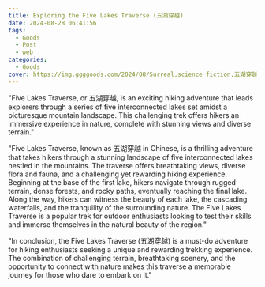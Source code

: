 ```yaml
---
title: Exploring the Five Lakes Traverse (五湖穿越)
date: 2024-08-28 06:41:56
tags:
  - Goods
  - Post
  - web
categories:
  - Goods
cover: https://img.ggggoods.com/2024/08/Surreal,science fiction,五湖穿越,Five Lakes Crossing,technology,tech,diagrams,renderings,colors_20240830_00001_.png
---
```


"Five Lakes Traverse, or 五湖穿越, is an exciting hiking adventure that leads explorers through a series of five interconnected lakes set amidst a picturesque mountain landscape. This challenging trek offers hikers an immersive experience in nature, complete with stunning views and diverse terrain."

"Five Lakes Traverse, known as 五湖穿越 in Chinese, is a thrilling adventure that takes hikers through a stunning landscape of five interconnected lakes nestled in the mountains. The traverse offers breathtaking views, diverse flora and fauna, and a challenging yet rewarding hiking experience. Beginning at the base of the first lake, hikers navigate through rugged terrain, dense forests, and rocky paths, eventually reaching the final lake. Along the way, hikers can witness the beauty of each lake, the cascading waterfalls, and the tranquility of the surrounding nature. The Five Lakes Traverse is a popular trek for outdoor enthusiasts looking to test their skills and immerse themselves in the natural beauty of the region."

"In conclusion, the Five Lakes Traverse (五湖穿越) is a must-do adventure for hiking enthusiasts seeking a unique and rewarding trekking experience. The combination of challenging terrain, breathtaking scenery, and the opportunity to connect with nature makes this traverse a memorable journey for those who dare to embark on it."
